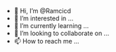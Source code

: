 - 👋 Hi, I’m @Ramcicd
- 👀 I’m interested in ...
- 🌱 I’m currently learning ...
- 💞️ I’m looking to collaborate on ...
- 📫 How to reach me ...

<!---
Ramcicd/Ramcicd is a ✨ special ✨ repository because its `README.md` (this file) appears on your GitHub profile.
You can click the Preview link to take a look at your changes.
--->
